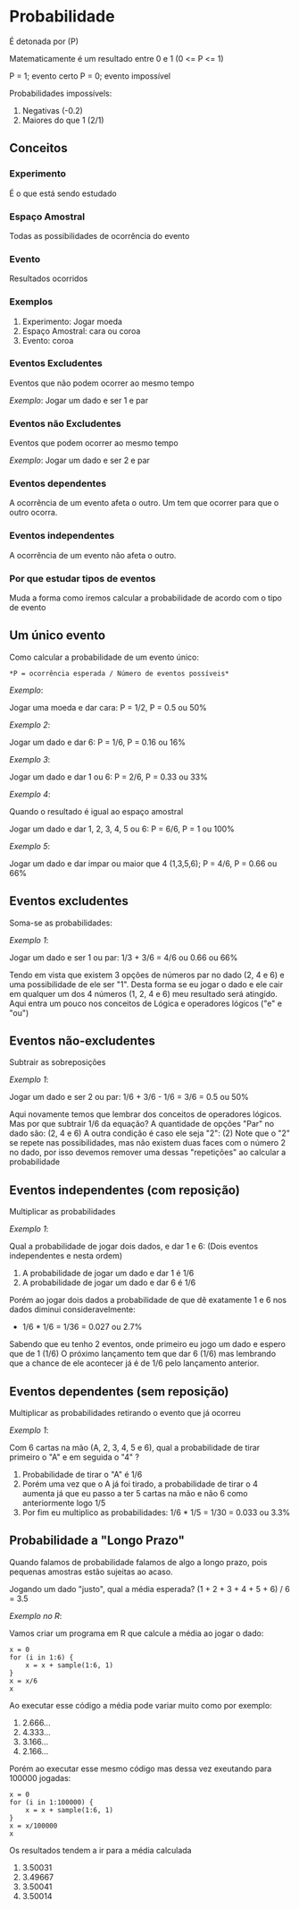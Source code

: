 # Probabilidade

É detonada por (P)

Matematicamente é um resultado entre 0 e 1 (0 <= P <= 1)

P = 1; evento certo
P = 0; evento impossível

Probabilidades impossívels:

1. Negativas (-0.2)
2. Maiores do que 1 (2/1)

## Conceitos

### Experimento

É o que está sendo estudado

### Espaço Amostral

Todas as possibilidades de ocorrência do evento

### Evento

Resultados ocorridos

### Exemplos

1. Experimento: Jogar moeda
2. Espaço Amostral: cara ou coroa
3. Evento: coroa

### Eventos Excludentes

Eventos que não podem ocorrer ao mesmo tempo

*Exemplo*: Jogar um dado e ser 1 e par

### Eventos não Excludentes

Eventos que podem ocorrer ao mesmo tempo

*Exemplo*: Jogar um dado e ser 2 e par

### Eventos dependentes

A ocorrência de um evento afeta o outro. Um tem que ocorrer para que o outro ocorra.

### Eventos independentes

A ocorrência de um evento não afeta o outro.

### Por que estudar tipos de eventos

Muda a forma como iremos calcular a probabilidade de acordo com o tipo de evento

## Um único evento

Como calcular a probabilidade de um evento único:

    *P = ocorrência esperada / Número de eventos possíveis*

*Exemplo*:

Jogar uma moeda e dar cara: P = 1/2, P = 0.5 ou 50%

*Exemplo 2*:

Jogar um dado e dar 6: P = 1/6, P = 0.16 ou 16%

*Exemplo 3*:

Jogar um dado e dar 1 ou 6: P = 2/6, P = 0.33 ou 33%

*Exemplo 4*:

Quando o resultado é igual ao espaço amostral

Jogar um dado e dar 1, 2, 3, 4, 5 ou 6: P = 6/6, P = 1 ou 100%

*Exemplo 5*:

Jogar um dado e dar impar ou maior que 4 (1,3,5,6); P = 4/6, P = 0.66 ou 66%

## Eventos excludentes

Soma-se as probabilidades:

*Exemplo 1*:

Jogar um dado e ser 1 ou par: 1/3 + 3/6 = 4/6 ou 0.66 ou 66%

Tendo em vista que existem 3 opções de números par no dado (2, 4 e 6) e uma possibilidade de ele ser "1".
Desta forma se eu jogar o dado e ele cair em qualquer um dos 4 números (1, 2, 4 e 6) meu resultado será atingido. Aqui entra um pouco nos conceitos de Lógica e operadores lógicos ("e" e "ou")

## Eventos não-excludentes

Subtrair as sobreposições

*Exemplo 1*:

Jogar um dado e ser 2 ou par: 1/6 + 3/6 - 1/6 = 3/6 = 0.5 ou 50%

Aqui novamente temos que lembrar dos conceitos de operadores lógicos. Mas por que subtrair 1/6 da equação?
A quantidade de opções "Par" no dado são: (2, 4 e 6)
A outra condição é caso ele seja "2": (2)
Note que o "2" se repete nas possibilidades, mas não existem duas faces com o número 2 no dado, por isso devemos remover uma dessas "repetições" ao calcular a probabilidade

## Eventos independentes (com reposição)

Multiplicar as probabilidades

*Exemplo 1*:

Qual a probabilidade de jogar dois dados, e dar 1 e 6: (Dois eventos independentes e nesta ordem)

1. A probabilidade de jogar um dado e dar 1 é 1/6
2. A probabilidade de jogar um dado e dar 6 é 1/6

Porém ao jogar dois dados a probabilidade de que dê exatamente 1 e 6 nos dados diminui consideravelmente:

- 1/6 * 1/6 = 1/36 = 0.027 ou 2.7%

Sabendo que eu tenho 2 eventos, onde primeiro eu jogo um dado e espero que de 1 (1/6)
O próximo lançamento tem que dar 6 (1/6) mas lembrando que a chance de ele acontecer já é de 1/6 pelo lançamento anterior.

## Eventos dependentes (sem reposição)

Multiplicar as probabilidades retirando o evento que já ocorreu

*Exemplo 1*:

Com 6 cartas na mão (A, 2, 3, 4, 5 e 6), qual a probabilidade de tirar primeiro o "A" e em seguida o "4" ?

1. Probabilidade de tirar o "A" é 1/6
2. Porém uma vez que o A já foi tirado, a probabilidade de tirar o 4 aumenta já que eu passo a ter 5 cartas na mão e não 6 como anteriormente logo 1/5
3. Por fim eu multiplico as probabilidades: 1/6 * 1/5 = 1/30 = 0.033 ou 3.3%

## Probabilidade a "Longo Prazo"

Quando falamos de probabilidade falamos de algo a longo prazo, pois pequenas amostras estão sujeitas ao acaso.

Jogando um dado "justo", qual a média esperada?
(1 + 2 + 3 + 4 + 5 + 6) / 6 = 3.5

*Exemplo no R*:

Vamos criar um programa em R que calcule a média ao jogar o dado:

    x = 0
    for (i in 1:6) {
        x = x + sample(1:6, 1)
    }
    x = x/6
    x

Ao executar esse código a média pode variar muito como por exemplo:

1. 2.666...
2. 4.333...
3. 3.166...
4. 2.166...

Porém ao executar esse mesmo código mas dessa vez exeutando para 100000 jogadas:

    x = 0
    for (i in 1:100000) {
        x = x + sample(1:6, 1)
    }
    x = x/100000
    x

Os resultados tendem a ir para a média calculada

1. 3.50031
2. 3.49667
3. 3.50041
4. 3.50014

